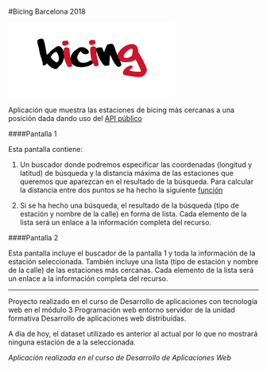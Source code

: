#Bicing Barcelona 2018

![Bicing Barcelona 2018](https://github.com/davidtrigo/BicingBarcelona18/blob/master/img/log-bicing.png "Bicing Barcelona 2018")

Aplicación que muestra las estaciones de bicing más cercanas a una posición dada dando uso del [API público](http://opendataajuntament.barcelona.cat/data/es/dataset/bicing "API público")


####Pantalla 1

Esta pantalla contiene:

1. Un buscador donde podremos especificar las coordenadas (longitud y latitud) de búsqueda y la distancia máxima de las estaciones que queremos que aparezcan en el  resultado de la búsqueda. Para calcular la distancia entre dos puntos se ha hecho la siguiente [función]( https://www.taringa.net/posts/hazlo-tu-mismo/14270601/PHP-Calculardistancia-entre-dos-coordenadas.html "función Calcular dsitancia entre dos coordenadas")


2. Si se ha hecho una búsqueda, el resultado de la búsqueda (tipo de estación y nombre de la
calle) en forma de lista. Cada elemento de la lista será un enlace a la información 
completa del recurso.


####Pantalla 2

Esta pantalla incluye el buscador de la pantalla 1 y toda la información de la estación seleccionada. También incluye una lista (tipo de estación y nombre de la calle) de las estaciones  más cercanas. Cada elemento de la lista será un enlace a la información completa del recurso.

---

Proyecto realizado en el curso de Desarrollo de aplicaciones con tecnología web en el módulo 3 Programación web entorno servidor de la unidad formativa Desarrollo de aplicaciones web distribuidas.


A día de hoy, el dataset utilizado es anterior al actual por lo que no mostrará  ninguna estación de a la seleccionada.


*Aplicación realizada en el curso de Desarrollo de Aplicaciones Web*


